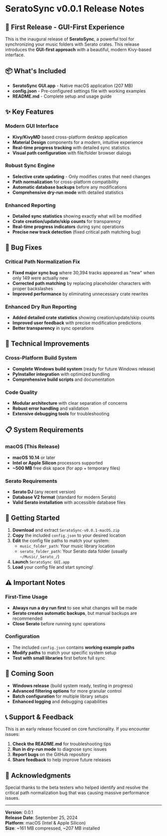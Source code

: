 # SeratoSync v0.0.1 Release Notes

## 🎉 First Release - GUI-First Experience

This is the inaugural release of **SeratoSync**, a powerful tool for synchronizing your music folders with Serato crates. This release introduces the **GUI-first approach** with a beautiful, modern Kivy-based interface.

## 📦 What's Included

- **SeratoSync GUI.app** - Native macOS application (207 MB)
- **config.json** - Pre-configured settings file with working examples
- **README.md** - Complete setup and usage guide

## ✨ Key Features

### Modern GUI Interface
- **Kivy/KivyMD** based cross-platform desktop application
- **Material Design** components for a modern, intuitive experience
- **Real-time progress tracking** with detailed sync statistics
- **Visual path configuration** with file/folder browser dialogs

### Robust Sync Engine
- **Selective crate updating** - Only modifies crates that need changes
- **Path normalization** for cross-platform compatibility
- **Automatic database backups** before any modifications
- **Comprehensive dry-run mode** with detailed statistics

### Enhanced Reporting
- **Detailed sync statistics** showing exactly what will be modified
- **Crate creation/update/skip counts** for transparency
- **Real-time progress indicators** during sync operations
- **Precise new track detection** (fixed critical path matching bug)

## 🐛 Bug Fixes

### Critical Path Normalization Fix
- **Fixed major sync bug** where 30,394 tracks appeared as "new" when only 149 were actually new
- **Corrected path matching** by replacing placeholder characters with proper backslashes
- **Improved performance** by eliminating unnecessary crate rewrites

### Enhanced Dry Run Reporting
- **Added detailed crate statistics** showing creation/update/skip counts
- **Improved user feedback** with precise modification predictions
- **Better transparency** in sync operations

## 🔧 Technical Improvements

### Cross-Platform Build System
- **Complete Windows build system** (ready for future Windows release)
- **PyInstaller integration** with optimized bundling
- **Comprehensive build scripts** and documentation

### Code Quality
- **Modular architecture** with clear separation of concerns
- **Robust error handling** and validation
- **Extensive debugging tools** for troubleshooting

## 📋 System Requirements

### macOS (This Release)
- **macOS 10.14** or later
- **Intel or Apple Silicon** processors supported
- **~500 MB** free disk space (for app + temporary files)

### Serato Requirements
- **Serato DJ** (any recent version)
- **Database V2 format** (standard for modern Serato)
- **Valid Serato installation** with accessible database files

## 🚀 Getting Started

1. **Download** and extract `SeratoSync-v0.0.1-macOS.zip`
2. **Copy** the included `config.json` to your desired location
3. **Edit** the config file paths to match your system:
   - `music_folder_path`: Your music library location
   - `serato_folder_path`: Your Serato data folder (usually `~/Music/_Serato_/`)
4. **Launch** `SeratoSync GUI.app`
5. **Load** your config file and start syncing!

## ⚠️ Important Notes

### First-Time Usage
- **Always run a dry run first** to see what changes will be made
- **Serato creates automatic backups**, but manual backups are recommended
- **Close Serato** before running sync operations

### Configuration
- The included `config.json` contains **working example paths**
- **Modify paths** to match your specific system setup
- **Test with small libraries** first before full sync

## 🔮 Coming Soon

- **Windows release** (build system ready, testing in progress)
- **Advanced filtering options** for more granular control
- **Batch configuration** for multiple library setups
- **Enhanced logging** and debugging capabilities

## 📞 Support & Feedback

This is an early release focused on core functionality. If you encounter issues:

1. **Check the README.md** for troubleshooting tips
2. **Run in dry-run mode** to diagnose sync issues
3. **Report bugs** on the GitHub repository
4. **Share feedback** to help improve future releases

## 🙏 Acknowledgments

Special thanks to the beta testers who helped identify and resolve the critical path normalization bug that was causing massive performance issues.

---

**Version**: 0.0.1  
**Release Date**: September 25, 2024  
**Platform**: macOS (Intel & Apple Silicon)  
**Size**: ~161 MB compressed, ~207 MB installed
